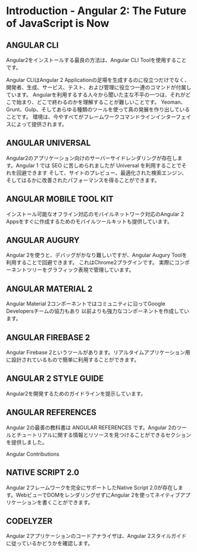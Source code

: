 # Introduction - Angular 2: The Future of JavaScript is Now

## ANGULAR CLI

Angular2をインストールする最良の方法は、Angular CLI Toolを使用することです。

Angular CLIはAngular 2 Applicationの足場を生成するのに役立つだけでなく、開発者、生成、サービス、テスト、および管理に役立つ一連のコマンドが付属しています。 
Angularを利用するする人々から聞いた主な不平の一つは、それがどこで始まり、どこで終わるのかを理解することが難しいことです。
Yeoman、Grunt、Gulp、そしてあらゆる種類のツールを使って真の発展を作り出していることです。
環境は、今やすべてがフレームワークコマンドラインインターフェイスによって提供されます。

## ANGULAR UNIVERSAL

Angular2のアプリケーション向けのサーバーサイドレンダリングが存在します。Angular 1 では SEO に苦しめられましたが Universal を利用することでそれを回避できます
そして、サイトのプレビュー、最適化された検索エンジン、そしてはるかに改善されたパフォーマンスを得ることができます。

## ANGULAR MOBILE TOOL KIT

インストール可能なオフライン対応のモバイルネットワーク対応のAngular 2 Appsをすぐに作成するためのモバイルツールキットも提供しています。

## ANGULAR AUGURY

Angular 2を使うと、デバッグがかなり難しいですが、Angular Augury Toolを利用することで回避できます。
これはChrome2プラグインです。 実際にコンポーネントツリーをグラフィック表現で管理しています。

## ANGULAR MATERIAL 2

Angular Material 2コンポーネントではコミュニティに沿ってGoogle Developersチームの協力もあり
以前よりも強力なコンポーネントを作成しています。

## ANGULAR FIREBASE 2

Angular Firebase 2というツールがあります。リアルタイムアプリケーション用に設計されているもので簡単に利用することができます。

## ANGULAR 2 STYLE GUIDE

Angular2を開発するためのガイドラインを提示しています。

## ANGULAR REFERENCES

Angular 2の最善の教科書は ANGULAR REFERENCES です。Angular 2のツールとチュートリアルに関する情報とリソースを見つけることができるセクションを提供しました。

Angular Contributions

## NATIVE SCRIPT 2.0

Angular 2フレームワークを完全にサポートしたNative Script 2.0が存在します。WebビューでDOMをレンダリングせずにAngular 2を使ってネイティブアプリケーションを書くことができます。

## CODELYZER

Angular 2アプリケーションのコードアナライザは、Angular 2スタイルガイドに従っているかどうかを確認します。
